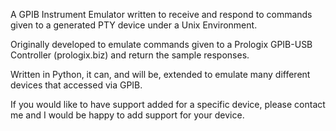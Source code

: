 A GPIB Instrument Emulator written to receive and respond to commands given to a generated PTY device under a Unix Environment.

Originally developed to emulate commands given to a Prologix GPIB-USB Controller (prologix.biz) and return the sample responses.

Written in Python, it can, and will be, extended to emulate many different devices that accessed via GPIB.

If you would like to have support added for a specific device, please contact me and I would be happy to add support for your device.